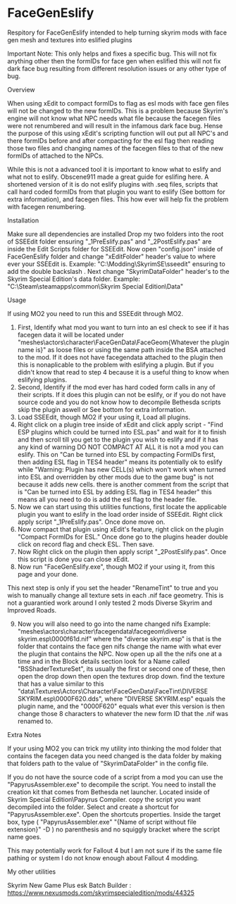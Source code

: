 # FaceGenEslify
Respitory for FaceGenEslify intended to help turning skyrim mods with face gen mesh and textures into eslified plugins

Important Note: This only helps and fixes a specific bug. This will not fix anything other then the formIDs for face gen when eslified this will not fix dark face bug resulting from different resolution issues or any other type of bug.

Overview

When using xEdit to compact formIDs to flag as esl mods with face gen files will not be changed to the new formIDs. This is a problem because Skyrim's engine will not know what NPC needs what file because the facegen files were not renumbered and will result in the infamous dark face bug. Hense the purpose of this using xEdit's scripting function will out put all NPC's and there formIDs before and after compacting for the esl flag then reading those two files and changing names of the facegen files to that of the new formIDs of attached to the NPCs.

While this is not a advanced tool it is important to know what to eslify and what not to eslify. Obscene911 made a great guide for eslifing here.
A shortened version of it is do not eslify plugins with .seq files, scripts that call hard coded formIDs from that plugin you want to eslify (See bottom for extra information), and facegen files. This how ever will help fix the problem with facegen renumbering.

Installation

Make sure all dependencies are installed
Drop my two folders into the root of SSEEdit folder ensuring "_1PreEslify.pas" and "_2PostEslify.pas" are inside the Edit Scripts folder for SSEEdit.
Now open "config.json" inside of FaceGenEslify folder and change "xEditFolder" header's value to where ever your SSEEdit is.
    Example: "C:\\Modding\\SkyrimSE\\sseedit" ensuring to add the double backslash \.
Next change "SkyrimDataFolder" header's to the Skyrim Special Edition's data folder.
    Example: "C:\\Steam\\steamapps\\common\\Skyrim Special Edition\\Data"

Usage

If using MO2 you need to run this and SSEEdit through MO2.

1. First, Identify what mod you want to turn into an esl check to see if it has facegen data it will be located under "meshes\actors\character\FaceGenData\FaceGeom\{Whatever the plugin name is}\" as loose files or using the same path inside the BSA attached to the mod. If it does not have facegendata attached to the plugin then this is nonaplicable to the problem with eslifying a plugin. But if you didn't know that read to step 4 because it is a useful thing to know when eslifying plugins.
2. Second, Identify if the mod ever has hard coded form calls in any of their scripts. If it does this plugin can not be eslify, or if you do not have source code and you do not know how to decompile Bethesda scripts skip the plugin aswell or See bottom for extra information.
3. Load SSEEdit, though MO2 if your using it, Load all plugins.
4. Right click on a plugin tree inside of xEdit and click apply script - "Find ESP plugins which could be turned into ESL.pas" and wait for it to finish and then scroll till you get to the plugin you wish to eslify and if it has any kind of warning DO NOT COMPACT AT ALL it is not a mod you can eslify.
This on "Can be turned into ESL by compacting FormIDs first, then adding ESL flag in TES4 header" means its potentially ok to eslify while "Warning: Plugin has new CELL(s) which won't work when turned into ESL and overridden by other mods due to the game bug" is not because it adds new cells. there is another comment from the script that is "Can be turned into ESL by adding ESL flag in TES4 header" this means all you need to do is add the esl flag to the header file.
5. Now we can start using this utilities functions, first locate the applicable plugin you want to eslify in the load order inside of SSEEdit. Right click apply script "_1PreEslify.pas". Once done move on.
6. Now compact that plugin using xEdit's feature, right click on the plugin "Compact FormIDs for ESL." Once done go to the plugins header double click on record flag and check ESL. Then save.
7. Now Right click on the plugin then apply script "_2PostEslify.pas". Once this script is done you can close xEdit.
8. Now run "FaceGenEslify.exe", though MO2 if your using it, from this page and your done.

This next step is only if you set the header "RenameTint" to true and you wish to manually change all texture sets in each .nif face geometry. This is not a guarantied work around I only tested 2 mods Diverse Skyrim and Improved Roads.

9. Now you will also need to go into the name changed nifs Example: "meshes\actors\character\facegendata\facegeom\diverse skyrim.esp\0000f61d.nif" where the "diverse skyrim.esp" is that is the folder that contains the face gen nifs change the name with what ever the plugin that contains the NPC. Now open up all the the nifs one at a time and in the Block details section look for a Name called "BSShaderTextureSet", its usually the first or second one of these, then open the drop down then open the textures drop down. find the texture that has a value similar to this "data\Textures\Actors\Character\FaceGenData\FaceTint\DIVERSE SKYRIM.esp\0000F620.dds", where "DIVERSE SKYRIM.esp" equals the plugin name, and the "0000F620" equals what ever this version is then change those 8 characters to whatever the new form ID that the .nif was renamed to.

Extra Notes

If your using MO2 you can trick my utility into thinking the mod folder that contains the facegen data you need changed is the data folder by making that folders path to the value of "SkyrimDataFolder" in the config file.

If you do not have the source code of a script from a mod you can use the "PapyrusAssembler.exe" to decompile the script. You need to install the creation kit that comes from Bethesda net launcher. Located inside of Skyrim Special Edition\Papyrus Compiler. copy the script you want decompiled into the folder. Select and create a shortcut for "PapyrusAssembler.exe". Open the shortcuts properties. Inside the target box, type 
( "PapyrusAssembler.exe" "{Name of script without file extension}" -D ) no parenthesis and no squiggly bracket where the script name goes.

This may potentially work for Fallout 4 but I am not sure if its the same file pathing or system I do not know enough about Fallout 4 modding.

My other utilities

Skyrim New Game Plus esk Batch Builder : https://www.nexusmods.com/skyrimspecialedition/mods/44325
